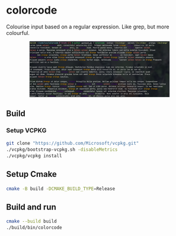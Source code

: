 # colorcode

Colourise input based on a regular expression. Like grep, but more colourful.

<div align="center">
  <img src="https://github.com/dk949/colorcode/blob/trunk/screenshot_0.png" width=75% alt="Screenshot"/>
</div>

## Build

### Setup VCPKG

```sh
git clone "https://github.com/Microsoft/vcpkg.git"
./vcpkg/bootstrap-vcpkg.sh -disableMetrics
./vcpkg/vcpkg install
```

## Setup Cmake

```sh
cmake -B build -DCMAKE_BUILD_TYPE=Release
```

## Build and run

```sh
cmake --build build
./build/bin/colorcode
```
